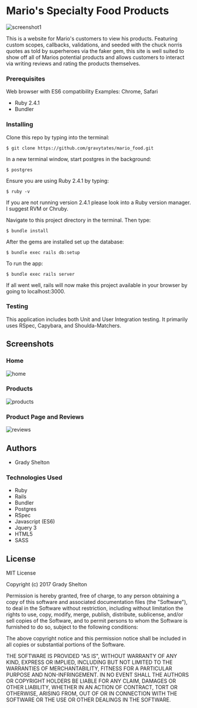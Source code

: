 # Mario's Specialty Food Products

![screenshot1](https://user-images.githubusercontent.com/25161777/27757919-84fb754c-5dbd-11e7-9f44-f092722b293e.png)


This is a website for Mario's customers to view his products. Featuring custom scopes, callbacks, validations, and seeded with the chuck norris quotes as told by superheroes via the faker gem, this site is well suited to show off all of Marios potential products and allows customers to interact via writing reviews and rating the products themselves.

### Prerequisites

Web browser with ES6 compatibility
Examples: Chrome, Safari

* Ruby 2.4.1
* Bundler

### Installing

Clone this repo by typing into the terminal:
```
$ git clone https://github.com/gravytates/mario_food.git
```

In a new terminal window, start postgres in the background:
```
$ postgres
```
Ensure you are using Ruby 2.4.1 by typing:
```
$ ruby -v
```

If you are not running version 2.4.1 please look into a Ruby version manager. I suggest RVM or Chruby.

Navigate to this project directory in the terminal. Then type:

```
$ bundle install
```

After the gems are installed set up the database:

```
$ bundle exec rails db:setup
```

To run the app:
```
$ bundle exec rails server
```
If all went well, rails will now make this project available in your browser by going to localhost:3000.

### Testing

This application includes both Unit and User Integration testing.  It primarily uses RSpec, Capybara, and Shoulda-Matchers.

## Screenshots

### Home

![home](https://user-images.githubusercontent.com/25161777/27757923-a58cb6e0-5dbd-11e7-8211-a24fe617b5a7.png)


### Products

![products](https://user-images.githubusercontent.com/25161777/27757927-b408a4ea-5dbd-11e7-9157-f210765dfddb.png)


### Product Page and Reviews

![reviews](https://user-images.githubusercontent.com/25161777/27757929-c46dadf8-5dbd-11e7-8d28-405df128b878.png)


## Authors

* Grady Shelton

### Technologies Used

* Ruby
* Rails
* Bundler
* Postgres
* RSpec
* Javascript (ES6)
* Jquery 3
* HTML5
* SASS

## License

MIT License

Copyright (c) 2017 Grady Shelton

Permission is hereby granted, free of charge, to any person obtaining a copy of this software and associated documentation files (the "Software"), to deal in the Software without restriction, including without limitation the rights
to use, copy, modify, merge, publish, distribute, sublicense, and/or sell copies of the Software, and to permit persons to whom the Software is furnished to do so, subject to the following conditions:

The above copyright notice and this permission notice shall be included in all
copies or substantial portions of the Software.

THE SOFTWARE IS PROVIDED "AS IS", WITHOUT WARRANTY OF ANY KIND, EXPRESS OR
IMPLIED, INCLUDING BUT NOT LIMITED TO THE WARRANTIES OF MERCHANTABILITY,
FITNESS FOR A PARTICULAR PURPOSE AND NON-INFRINGEMENT. IN NO EVENT SHALL THE
AUTHORS OR COPYRIGHT HOLDERS BE LIABLE FOR ANY CLAIM, DAMAGES OR OTHER
LIABILITY, WHETHER IN AN ACTION OF CONTRACT, TORT OR OTHERWISE, ARISING FROM,
OUT OF OR IN CONNECTION WITH THE SOFTWARE OR THE USE OR OTHER DEALINGS IN THE
SOFTWARE.

